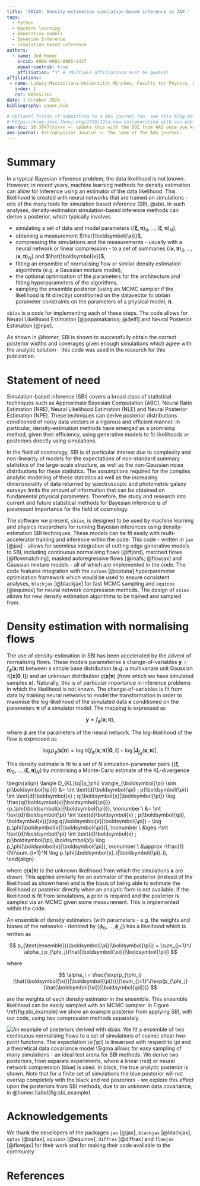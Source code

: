 ```yaml
---
title: 'SBIAX: Density-estimation simulation-based inference in JAX.'
tags:
  - Python
  - Machine learning 
  - Generative models 
  - Bayesian Inference
  - Simulation based inference
authors:
  - name: Jed Homer
    orcid: 0009-0002-0985-1437
    equal-contrib: true
    affiliation: "1" # (Multiple affiliations must be quoted)
affiliations:
 - name: Ludwig-Maximilians-Universität München, Faculty for Physics, University Observatory, Scheinerstrasse 1, München, Deustchland.
   index: 1
   ror: 00hx57361
date: 1 October 2024
bibliography: paper.bib

# Optional fields if submitting to a AAS journal too, see this blog post:
# https://blog.joss.theoj.org/2018/12/a-new-collaboration-with-aas-publishing
aas-doi: 10.3847/xxxxx <- update this with the DOI from AAS once you know it.
aas-journal: Astrophysical Journal <- The name of the AAS journal.
---
```


# Summary

In a typical Bayesian inference problem, the data likelihood is not known. However, in recent years, machine learning methods for density estimation can allow for inference using an estimator of the data likelihood. This likelihood is created with neural networks that are trained on simulations - one of the many tools for simulation based inference (SBI, @sbi). In such analyses, density-estimation simulation-based inference methods can derive a posterior, which typically involves

* simulating a set of data and model parameters $\{(\boldsymbol{\xi}, \boldsymbol{\pi})_0, ..., (\boldsymbol{\xi}, \boldsymbol{\pi})_N\}$,
* obtaining a measurement $\hat{\boldsymbol{\xi}}$,
* compressing the simulations and the measurements - usually with a neural network or linear compression - to a set of summaries $\{(\boldsymbol{x}, \boldsymbol{\pi})_0, ..., (\boldsymbol{x}, \boldsymbol{\pi})_N\}$ and $\hat{\boldsymbol{x}}$, 
* fitting an ensemble of normalising flow or similar density estimation algorithms (e.g. a Gaussian mixture model),
* the optional optimisation of the parameters for the architecture and fitting hyperparameters of the algorithms,
* sampling the ensemble posterior (using an MCMC sampler if the likelihood is fit directly) conditioned on the datavector to obtain parameter constraints on the parameters of a physical model, $\boldsymbol{\pi}$.

`sbiax` is a code for implementing each of these steps. The code allows for Neural Likelihood Estimation [@papamakarios; @delfi] and Neural Posterior Estimation [@npe].

As shown in @homer, SBI is shown to successfully obtain the correct posterior widths and coverages given enough simulations which agree with the analytic solution - this code was used in the research for this publication. 

# Statement of need

Simulation-based inference (SBI) covers a broad class of statistical techniques such as Approximate Bayesian Computation (ABC), Neural Ratio Estimation (NRE), Neural Likelihood Estimation (NLE) and Neural Posterior Estimation (NPE). These techniques can derive posterior distributions conditioned of noisy data vectors in a rigorous and efficient manner. In particular, density-estimation methods have emerged as a promising method, given their efficiency, using generative models to fit likelihoods or posteriors directly using simulations.

In the field of cosmology, SBI is of particular interest due to complexity and non-linearity of models for the expectations of non-standard summary statistics of the large-scale structure, as well as the non-Gaussian noise distributions for these statistics. The assumptions required for the complex analytic modelling of these statistics as well as the increasing dimensionality of data returned by spectroscopic and photometric galaxy surveys limits the amount of information that can be obtained on fundamental physical parameters. Therefore, the study and research into current and future statistical methods for Bayesian inference is of paramount importance for the field of cosmology.

The software we present, `sbiax`, is designed to be used by machine learning and physics researchers for running Bayesian inferences using density-estimation SBI techniques. These models can be fit easily with multi-accelerator training and inference within the code. This code - written in `jax` [@jax] - allows for seemless integration of cutting edge generative models to SBI, including continuous normalising flows [@ffjord], matched flows [@flowmatching], masked autoregressive flows [@mafs; @flowjax] and Gaussian mixture models - all of which are implemented in the code. The code features integration with the `optuna` [@optuna] hyperparameter optimisation framework which would be used to ensure consistent analyses, `blackjax` [@blackjax] for fast MCMC sampling and `equinox` [@equinox] for neural network compression methods. The design of `sbiax` allows for new density estimation algorithms to be trained and sampled from. 

<!-- BlackJAX integrated for MCMC sampling -->

# Density estimation with normalising flows 

<!-- What is SBI -->

<!-- What is a normalising flow -->

The use of density-estimation in SBI has been accelerated by the advent of normalising flows. These models parameterise a change-of-variables $\boldsymbol{y}=f_\phi(\boldsymbol{x};\boldsymbol{\pi})$ between a simple base distribution (e.g. a multivariate unit Gaussian $\mathcal{G}[\boldsymbol{z}|\mathbf{0}, \mathbf{I}]$) and an unknown distribution $q(\boldsymbol{x}|\boldsymbol{\pi})$ (from which we have simulated samples $\boldsymbol{x}$). Naturally, this is of particular importance in inference problems in which the likelihood is not known. The change-of-variables is fit from data by training neural networks to model the transformation in order to maximise the log-likelihood of the simulated data $\boldsymbol{x}$ conditioned on the parameters $\boldsymbol{\pi}$ of a simulator model. The mapping is expressed as

$$
    \boldsymbol{y} = f_\phi(\boldsymbol{x};\boldsymbol{\pi}),
$$

where $\phi$ are the parameters of the neural network. The log-likelihood of the flow is expressed as 

$$
    \log p_\phi(\boldsymbol{x}|\boldsymbol{\pi}) = \log \mathcal{G}[f_\phi(\boldsymbol{x};\boldsymbol{\pi})|\boldsymbol{0}, \mathbb{I}] + \log \big | \mathbf{J}_{f_\phi}(\boldsymbol{x};\boldsymbol{\pi})\big |,
$$

This density estimate is fit to a set of $N$ simulation-parameter pairs $\{(\boldsymbol{\xi}, \boldsymbol{\pi})_0, ..., (\boldsymbol{\xi}, \boldsymbol{\pi})_N\}$ by minimising a Monte-Carlo estimate of the KL-divergence 

\begin{align}
    \langle D_{KL}(q||p_\phi) \rangle_{\boldsymbol{\pi} \sim p(\boldsymbol{\pi})} &= \int \text{d}\boldsymbol{\pi} \; p(\boldsymbol{\pi}) \int \text{d}\boldsymbol{x} \; q(\boldsymbol{x}|\boldsymbol{\pi}) \log \frac{q(\boldsymbol{x}|\boldsymbol{\pi})}{p_\phi(\boldsymbol{x}|\boldsymbol{\pi})}, \nonumber \\
    &= \int \text{d}\boldsymbol{\pi} \int \text{d}\boldsymbol{x} \; p(\boldsymbol{\pi}, \boldsymbol{x})[\log q(\boldsymbol{x}|\boldsymbol{\pi}) - \log p_\phi(\boldsymbol{x}|\boldsymbol{\pi})], \nonumber \\
    &\geq -\int \text{d}\boldsymbol{\pi} \int \text{d}\boldsymbol{x} \; p(\boldsymbol{\pi},\boldsymbol{x}) \log p_\phi(\boldsymbol{x}|\boldsymbol{\pi}), \nonumber \\
    &\approx -\frac{1}{N}\sum_{i=1}^N \log p_\phi(\boldsymbol{x}_i|\boldsymbol{\pi}_i),
\end{align}

where $q(\boldsymbol{x}|\boldsymbol{\pi})$ is the unknown likelihood from which the simulations $\boldsymbol{x}$ are drawn. This applies similarly for an estimator of the posterior (instead of the likelihood as shown here) and is the basis of being able to estimate the likelihood or posterior directly when an analytic form is not available. If the likelihood is fit from simulations, a prior is required and the posterior is sampled via an MCMC given some measurement. This is implemented within the code.

An ensemble of density estimators (with parameters - e.g. the weights and biases of the networks - denoted by $\{ \phi_0, ..., \phi_J\}$) has a likelihood which is written as


$$
    p_{\text{ensemble}}(\boldsymbol{\xi}|\boldsymbol{\pi}) = \sum_{j=1}^J \alpha_j p_{\phi_j}(\hat{\boldsymbol{\xi}}|\boldsymbol{\pi})
$$

where

$$
    \alpha_i = \frac{\exp(p_{\phi_i}(\hat{\boldsymbol{\xi}}|\boldsymbol{\pi}))}{\sum_{j=1}^J\exp(p_{\phi_j}(\hat{\boldsymbol{\xi}}|\boldsymbol{\pi}))}
$$

are the weights of each density estimator in the ensemble. This ensemble likelihood can be easily sampled with an MCMC sampler. In Figure 
\ref{fig:sbi_example} we show an example posterior from applying SBI, with our code, using two compression methods separately. 

![An example of posteriors derived with `sbiax`. We fit a ensemble of two continuous normalising flows to a set of simulations of cosmic shear two-point functions. The expectation $\xi[\pi]$ is linearised with respect to $\pi$ and a theoretical data covariance model $\Sigma$ allows for easy sampling of many simulations - an ideal test arena for SBI methods. We derive two posteriors, from separate experiments, where a linear (red) or neural network compression (blue) is used. In black, the true analytic posterior is shown. Note that for a finite set of simulations the blue posterior will not overlap completely with the black and red posteriors - we explore this effect upon the posteriors from SBI methods, due to an unknown data covariance, in @homer.\label{fig:sbi_example}](sbi_example.png)


<!-- # Compression

Maximum likelihood estimators for the parameters of a model $\xi[\pi]$ for the data $\hat{\xi}$ are derived by $\chi^2$ minimisation with respect to $\pi$

\begin{align}
    \hat{\pi} &= \text{min}_\pi \chi^2(\pi, \hat{\xi}, \xi[\pi], \Sigma) \nonumber \\
    & = \pi + F_{\Sigma}^{-1}E^T\Sigma^{-1}(\hat{\xi} - \xi[\pi]).
\end{align}

where $\Sigma$ is the data covariance, $E$ is a $\text{dim}(\pi) \times \text{\dim}(\xi)$ dimensional matrix and $F_{\Sigma}^{-1}$ is the Fisher information matrix.

Estimators for the model parameters can also be derived using neural networks that minimise the mean-squared error loss $ -->

<!-- # Citations

Citations to entries in paper.bib should be in
[rMarkdown](http://rmarkdown.rstudio.com/authoring_bibliographies_and_citations.html)
format.

If you want to cite a software repository URL (e.g. something on GitHub without a preferred
citation) then you can do it with the example BibTeX entry below for @fidgit.

For a quick reference, the following citation commands can be used:
- `@author:2001`  ->  "Author et al. (2001)"
- `[@author:2001]` -> "(Author et al., 2001)"
- `[@author1:2001; @author2:2001]` -> "(Author1 et al., 2001; Author2 et al., 2002)" -->

# Acknowledgements

We thank the developers of the packages `jax` [@jax], `blackjax` [@blackjax], `optax` [@optax], `equinox` [@equinox], `diffrax` [@diffrax] and `flowjax` [@flowjax] for their work and for making their code available to the community.

# References